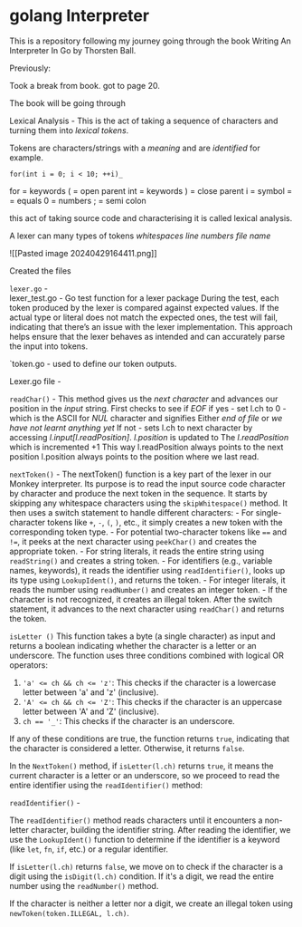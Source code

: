 # golang Interpreter

This is a repository following my journey going through the book Writing An Interpreter In Go by Thorsten Ball.




Previously: 

Took a break from book. got to page 20. 

The book will be going through 

Lexical Analysis - This is the act of taking a sequence of characters and turning them into *lexical tokens*.

Tokens are characters/strings with a *meaning* and are *identified* for example.


	for(int i = 0; i < 10; ++i)_

for = keywords
( = open parent
int = keywords
) = close parent
i = symbol
= = equals
0 = numbers
; = semi colon

this act of taking source code and characterising it is called lexical analysis. 

A lexer can many types of tokens *whitespaces* *line numbers* *file name* 


![[Pasted image 20240429164411.png]]

 

Created the files

`lexer.go` -	
	lexer_test.go - Go test function for a lexer package During the test, each token produced by the lexer is compared against expected values. If the actual type or literal does not match the expected ones, the test will fail, indicating that there’s an issue with the lexer implementation. This approach helps ensure that the lexer behaves as intended and can accurately parse the input into tokens.
	

`token.go - used to define our token outputs. 


Lexer.go file -

`readChar()` -
	This method gives us the *next character* and advances our position in the *input* string. 
	First checks to see if *EOF* if yes - set l.ch to 0 - which is the ASCII for *NUL* character and signifies Either *end of file* or *we have not learnt anything yet*
		If not - sets l.ch to next character by accessing *l.input[l.readPosition]*.		*l.position* is updated to The *l.readPosition* which is incremented +1 
			This way
				l.readPosition always points to the next position
				l.position always points to the position where we last read.

`nextToken()` -
	The nextToken() function is a key part of the lexer in our Monkey interpreter. Its purpose is to read the input source code character by character and produce the next token in the sequence.
		It starts by skipping any whitespace characters using the `skipWhitespace()` method.
		It then uses a switch statement to handle different characters:
		    - For single-character tokens like `+`, `-`, `(`, `)`, etc., it simply creates a new token with the corresponding token type.
		    - For potential two-character tokens like `==` and `!=`, it peeks at the next character using `peekChar()` and creates the appropriate token.
		    - For string literals, it reads the entire string using `readString()` and creates a string token.
		    - For identifiers (e.g., variable names, keywords), it reads the identifier using `readIdentifier()`, looks up its type using `LookupIdent()`, and returns the token.
		    - For integer literals, it reads the number using `readNumber()` and creates an integer token.
		    - If the character is not recognized, it creates an illegal token.
		After the switch statement, it advances to the next character using `readChar()` and returns the token.

`isLetter ()`
This function takes a byte (a single character) as input and returns a boolean indicating whether the character is a letter or an underscore.
The function uses three conditions combined with logical OR operators:

1. `'a' <= ch && ch <= 'z'`: This checks if the character is a lowercase letter between 'a' and 'z' (inclusive).
2. `'A' <= ch && ch <= 'Z'`: This checks if the character is an uppercase letter between 'A' and 'Z' (inclusive).
3. `ch == '_'`: This checks if the character is an underscore.

If any of these conditions are true, the function returns `true`, indicating that the character is considered a letter. Otherwise, it returns `false`.

In the `NextToken()` method, if `isLetter(l.ch)` returns `true`, it means the current character is a letter or an underscore, so we proceed to read the entire identifier using the `readIdentifier()` method:

`readIdentifier()` - 

The `readIdentifier()` method reads characters until it encounters a non-letter character, building the identifier string. After reading the identifier, we use the `LookupIdent()` function to determine if the identifier is a keyword (like `let`, `fn`, `if`, etc.) or a regular identifier.

If `isLetter(l.ch)` returns `false`, we move on to check if the character is a digit using the `isDigit(l.ch)` condition. If it's a digit, we read the entire number using the `readNumber()` method.

If the character is neither a letter nor a digit, we create an illegal token using `newToken(token.ILLEGAL, l.ch)`.

